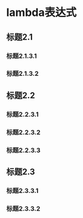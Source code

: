 # lambda表达式
## 标题2.1
### 标题2.1.3.1
### 标题2.1.3.2
## 标题2.2
### 标题2.2.3.1
### 标题2.2.3.2
### 标题2.2.3.3
## 标题2.3
### 标题2.3.3.1
### 标题2.3.3.2